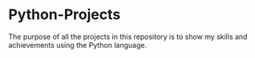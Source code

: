 # Python-Projects

The purpose of all the projects in this repository is to show my skills and achievements using the Python language.
